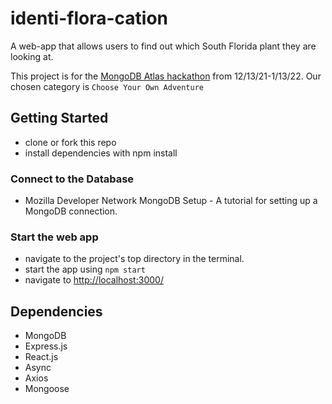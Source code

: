 # identi-flora-cation
A web-app that allows users to find out which South Florida plant they are looking at.

This project is for the [MongoDB Atlas hackathon](https://dev.to/devteam/announcing-the-mongodb-atlas-hackathon-on-dev-4b6m) from 12/13/21-1/13/22. Our chosen category is `Choose Your Own Adventure`

## Getting Started
* clone or fork this repo
* install dependencies with npm install

### Connect to the Database
* Mozilla Developer Network MongoDB Setup - A tutorial for setting up a MongoDB connection.

### Start the web app
* navigate to the project's top directory in the terminal.
* start the app using `npm start`
* navigate to [http://localhost:3000/](http://localhost:3000/)

## Dependencies
* MongoDB
* Express.js
* React.js
* Async
* Axios
* Mongoose
